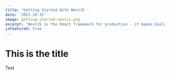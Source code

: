 ```yaml
---
title: 'Getting Started With NextJS '
date: '2023-10-15'
image: getting-started-nextjs.png
excerpt: 'NextJS is the React framework for production - it makes building fullstack React apps and sites a breeze and ships with built-in SSR.'
isFeatured: true
---
```


# This is the title

Test